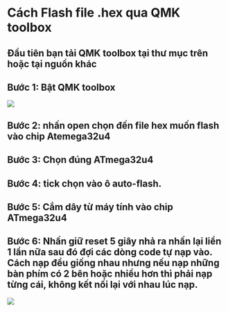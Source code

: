# Cách Flash file .hex qua QMK toolbox

## Đầu tiên bạn tải QMK toolbox tại thư mục trên hoặc tại nguồn khác

## Bước 1: Bật QMK toolbox
<img src="https://i.imgur.com/IACbN81.png">

## Bước 2: nhấn open chọn đến file hex muốn flash vào chip Atemega32u4
## Bước 3: Chọn đúng ATmega32u4
## Bước 4: tick chọn vào ô auto-flash.
## Bước 5: Cắm dây từ máy tính vào chip ATmega32u4
## Bước 6: Nhấn giữ reset 5 giây nhả ra nhấn lại liền 1 lần nữa sau đó đợi các dòng code tự nạp vào. Cách nạp đều giống nhau nhưng nếu nạp những bàn phím có 2 bên hoặc nhiều hơn thì phải nạp từng cái, không kết nối lại với nhau lúc nạp.
<img src="https://i.imgur.com/COUEOaN.png">

